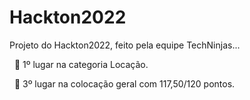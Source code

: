 # Hackton2022
Projeto do Hackton2022, feito pela equipe TechNinjas...


&nbsp;
🥇 1º lugar na categoria Locação.


&nbsp;
🥉 3º lugar na colocação geral com 117,50/120 pontos. 

